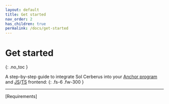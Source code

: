 ```yaml
---
layout: default
title: Get started
nav_order: 2
has_children: true
permalink: /docs/get-started
---
```


# Get started
{: .no_toc }

A step-by-step guide to integrate Sol Cerberus into your [Anchor program] and [JS]/[TS] frontend:
{: .fs-6 .fw-300 }


---

<div class="prev-next">
<div markdown="1">
</div>
<div markdown="1">
[Requirements]
</div>
</div>

[Requirements]: /docs/get-started/requirements
[Anchor program]: https://book.anchor-lang.com/introduction/what_is_anchor.html
[JS]: https://www.javascript.com/
[TS]: https://www.typescriptlang.org/